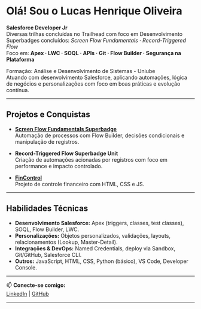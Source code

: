# Olá! Sou o Lucas Henrique Oliveira

 **Salesforce Developer Jr**  
 Diversas trilhas concluídas no Trailhead com foco em Desenvolvimento 
 Superbadges concluídos: *Screen Flow Fundamentals* · *Record-Triggered Flow*  
 Foco em: **Apex · LWC · SOQL · APIs · Git · Flow Builder · Segurança na Plataforma**

 Formação: Análise e Desenvolvimento de Sistemas - Uniube  
 Atuando com desenvolvimento Salesforce, aplicando automações, lógica de negócios e personalizações com foco em boas práticas e evolução contínua.

---

## Projetos e Conquistas

-  **[Screen Flow Fundamentals Superbadge](https://trailblazer.me/id/lucasolvr8)**  
  Automação de processos com Flow Builder, decisões condicionais e manipulação de registros.

-  **Record-Triggered Flow Superbadge Unit**  
  Criação de automações acionadas por registros com foco em performance e impacto controlado.

-  **[FinControl](https://github.com/lucasolvr8/FinControl)**  
  Projeto de controle financeiro com HTML, CSS e JS.

---

## Habilidades Técnicas

- **Desenvolvimento Salesforce:** Apex (triggers, classes, test classes), SOQL, Flow Builder, LWC.  
- **Personalizações:** Objetos personalizados, validações, layouts, relacionamentos (Lookup, Master-Detail).  
- **Integrações & DevOps:** Named Credentials, deploy via Sandbox, Git/GitHub, Salesforce CLI.  
- **Outros:** JavaScript, HTML, CSS, Python (básico), VS Code, Developer Console.

---

📫 **Conecte-se comigo:**  
[LinkedIn](https://www.linkedin.com/in/lucasolvr8) | [GitHub](https://github.com/lucasolvr8)

---


<!--
**lucasolvr8/lucasolvr8** is a ✨ _special_ ✨ repository because its `README.md` (this file) appears on your GitHub profile.

Here are some ideas to get you started:

- 🔭 I’m currently working on ...
- 🌱 I’m currently learning ...
- 👯 I’m looking to collaborate on ...
- 🤔 I’m looking for help with ...
- 💬 Ask me about ...
- 📫 How to reach me: ...
- 😄 Pronouns: ...
- ⚡ Fun fact: ...
-->
